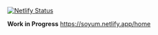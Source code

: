 [![Netlify Status](https://api.netlify.com/api/v1/badges/ea5f674e-89f6-4405-89a2-b45f76b70d00/deploy-status)](https://app.netlify.com/sites/soyum/deploys)

**Work in Progress** https://soyum.netlify.app/home
